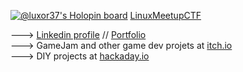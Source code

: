 [![@luxor37's Holopin board](https://holopin.io/api/user/board?user=luxor37)](https://holopin.io/@luxor37)
[LinuxMeetupCTF](https://media.badgr.com/uploads/badges/assertion-NrNxa3lAQFeuoQz91BBPzg.png)

---> [Linkedin profile](https://www.linkedin.com/in/remimartel/) // [Portfolio](https://rmartel.dev)<br/>
---> GameJam and other game dev projets at [itch.io](https://luxor37.itch.io/) <br/>
---> DIY projects at [hackaday.io](https://hackaday.io/luxor37) <br/>












<!--
**luxor37/luxor37** is a ✨ _special_ ✨ repository because its `README.md` (this file) appears on your GitHub profile.

Here are some ideas to get you started:

- 🔭 I’m currently working on ...
- 🌱 I’m currently learning ...
- 👯 I’m looking to collaborate on ...
- 🤔 I’m looking for help with ...
- 💬 Ask me about ...
- 📫 How to reach me: ...
- 😄 Pronouns: ...
- ⚡ Fun fact: ...
-->
